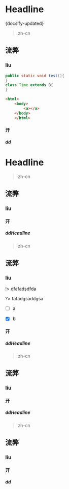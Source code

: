 # Headline

{docsify-updated}

> zh-cn

## 流弊

### liu

```java
public static void test(){
}
class Time extends B{
}
```

```html
<html>
    <body>
        <a></a>
    </body>
    </html>
```

#### 开

##### dd

# Headline

> zh-cn

## 流弊

### liu

#### 开

##### ddHeadline

> zh-cn

## 流弊

### liu

!> dfafadsdfda

?> fafadgsaddgsa

- [ ] a

- [x] b

#### 开

##### ddHeadline

> zh-cn

## 流弊

### liu

#### 开

##### ddHeadline

> zh-cn

## 流弊

### liu

#### 开

##### dd
